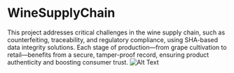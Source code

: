 # WineSupplyChain
This project addresses critical challenges in the wine supply chain, such as counterfeiting, traceability, and regulatory compliance, using SHA-based data integrity solutions. Each stage of production—from grape cultivation to retail—benefits from a secure, tamper-proof record, ensuring product authenticity and boosting consumer trust.
![Alt Text](relative/path/to/image.png)
